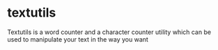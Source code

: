 # textutils
Textutils is a word counter and a character counter utility which can be used to manipulate your text in the way you want
